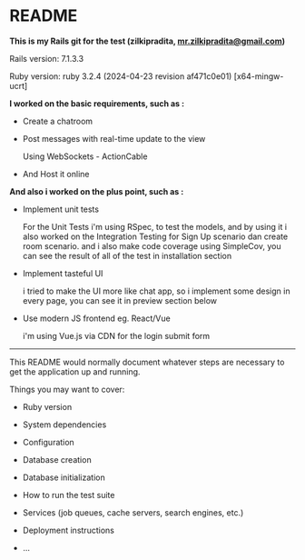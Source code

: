# README
**This is my Rails git for the test (zilkipradita, mr.zilkipradita@gmail.com)**

Rails version: 7.1.3.3

Ruby version: ruby 3.2.4 (2024-04-23 revision af471c0e01) [x64-mingw-ucrt]

**I worked on the basic requirements, such as :** 

* Create a chatroom

* Post messages with real-time update to the view
  
  Using WebSockets - ActionCable

* And Host it online

**And also i worked on the plus point, such as :**

* Implement unit tests

  For the Unit Tests i'm using RSpec, to test the models,
  and by using it i also worked on the Integration Testing for Sign Up scenario dan create room scenario.
  and i also make code coverage using SimpleCov,
  you can see the result of all of the test in installation section

* Implement tasteful UI

  i tried to make the UI more like chat app, so i implement some design in every page, you can see it in preview section below

* Use modern JS frontend eg. React/Vue

  i'm using Vue.js via CDN for the login submit form

--------------------------------------------------------------------------

This README would normally document whatever steps are necessary to get the
application up and running.

Things you may want to cover:

* Ruby version

* System dependencies

* Configuration

* Database creation

* Database initialization

* How to run the test suite

* Services (job queues, cache servers, search engines, etc.)

* Deployment instructions

* ...
